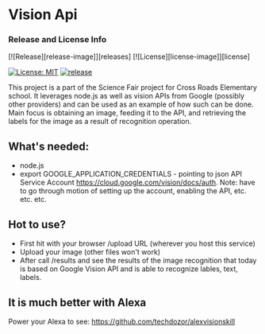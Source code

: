 # Vision Api

### Release and License Info
[![Release][release-image]][releases]
[![License][license-image]][license]


[![License: MIT](https://img.shields.io/badge/License-MIT-yellow.svg)](https://opensource.org/licenses/MIT) [![release](http://github-release-version.herokuapp.com/github/allure-framework/allure-core/release.svg?style=flat)](https://github.com/techdozor/visionapi/tree/1.0)

This project is a part of the Science Fair project for Cross Roads Elementary school. It leverages node.js as well as vision APIs from Google (possibly other providers) and can be used as an example of how such can be done. Main focus is obtaining an image, feeding it to the API, and retrieving the labels for the image as a result of recognition operation.

## What's needed:
- node.js
- export GOOGLE_APPLICATION_CREDENTIALS - pointing to json API Service Account https://cloud.google.com/vision/docs/auth. Note: have to go through motion of setting up the account, enabling the API, etc. etc. etc.

## Hot to use?
- First hit with your browser /upload URL (wherever you host this service)
- Upload your image (other files won't work)
- After call /results and see the results of the image recognition that today is based on Google Vision API and is able to recognize lables, text, labels.

## It is much better with Alexa
Power your Alexa to see: https://github.com/techdozor/alexvisionskill
